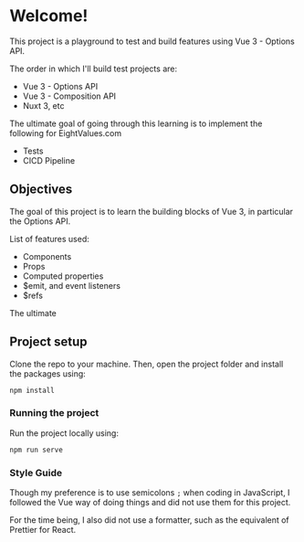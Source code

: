 # Welcome!

This project is a playground to test and build features using Vue 3 - Options API.

The order in which I'll build test projects are:
- Vue 3 - Options API
- Vue 3 - Composition API
- Nuxt 3, etc

The ultimate goal of going through this learning is to implement the following for EightValues.com
- Tests
- CICD Pipeline

## Objectives

The goal of this project is to learn the building blocks of Vue 3, in particular the Options API.

List of features used:
- Components
- Props
- Computed properties
- $emit, and event listeners
- $refs

The ultimate

## Project setup

Clone the repo to your machine. Then, open the project folder and install the packages using:

```
npm install
```

### Running the project
Run the project locally using:
```
npm run serve
```

### Style Guide
Though my preference is to use semicolons `;` when coding in JavaScript, I followed the Vue way of doing things and did not use them for this project.

For the time being, I also did not use a formatter, such as the equivalent of Prettier for React.

